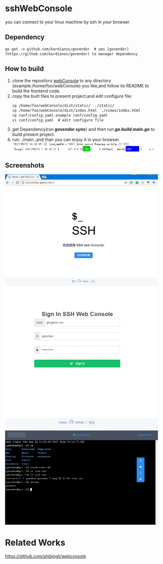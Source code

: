 # sshWebConsole
you can connect to your linux machine by ssh in your browser.

## Dependency
```
go get -u github.com/kardianos/govendor  # ues [govendor](https://github.com/kardianos/govendor) to manager dependency
```

## How to build
1. clone the repository [webConsole](https://github.com/genshen/webConsole) to any directory (example:/home/foo/webConsole) you like,and follow its README to build the frontend code.
2. copy the built files to present project,and edit configure file:
   ```
   cp /home/foo/webConsole/dist/static/  ./static/
   cp /home/foo/webConsole/dist/index.html  ./views/index.html
   cp conf/config.yaml.example conf/config.yaml
   vi conf/config.yaml  # edit configure file
   ```
3. get Dependency(run ***govendor sync***) and then run:***go build main.go*** to build present project.
4. run: ./main ,and than you can enjoy it in your browser.
![](./Screenshots/shot1.png)

## Screenshots
![](./Screenshots/shot2.png)
![](./Screenshots/shot3.png)
![](./Screenshots/shot4.png)

# Related Works
https://github.com/shibingli/webconsole
